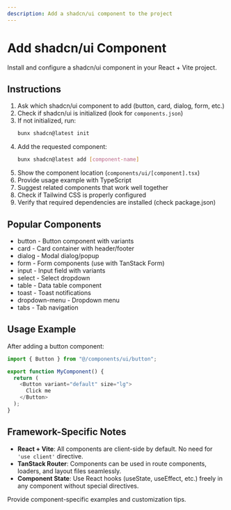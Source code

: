 ```yaml
---
description: Add a shadcn/ui component to the project
---
```


# Add shadcn/ui Component

Install and configure a shadcn/ui component in your React + Vite project.

## Instructions

1. Ask which shadcn/ui component to add (button, card, dialog, form, etc.)
2. Check if shadcn/ui is initialized (look for `components.json`)
3. If not initialized, run:
   ```bash
   bunx shadcn@latest init
   ```
4. Add the requested component:
   ```bash
   bunx shadcn@latest add [component-name]
   ```
5. Show the component location (`components/ui/[component].tsx`)
6. Provide usage example with TypeScript
7. Suggest related components that work well together
8. Check if Tailwind CSS is properly configured
9. Verify that required dependencies are installed (check package.json)

## Popular Components

- button - Button component with variants
- card - Card container with header/footer
- dialog - Modal dialog/popup
- form - Form components (use with TanStack Form)
- input - Input field with variants
- select - Select dropdown
- table - Data table component
- toast - Toast notifications
- dropdown-menu - Dropdown menu
- tabs - Tab navigation

## Usage Example

After adding a button component:

```typescript
import { Button } from "@/components/ui/button";

export function MyComponent() {
  return (
    <Button variant="default" size="lg">
      Click me
    </Button>
  );
}
```

## Framework-Specific Notes

- **React + Vite**: All components are client-side by default. No need for `'use client'` directive.
- **TanStack Router**: Components can be used in route components, loaders, and layout files seamlessly.
- **Component State**: Use React hooks (useState, useEffect, etc.) freely in any component without special directives.

Provide component-specific examples and customization tips.
